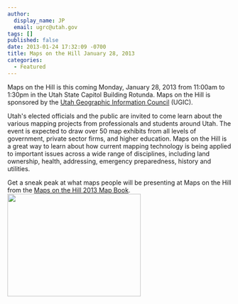 ```yaml
---
author:
  display_name: JP
  email: ugrc@utah.gov
tags: []
published: false
date: 2013-01-24 17:32:09 -0700
title: Maps on the Hill January 28, 2013
categories:
  - Featured
---
```

<p>Maps on the Hill is this coming Monday, January 28, 2013 from 11:00am to 1:30pm in the Utah State Capitol Building Rotunda. Maps on the Hill is sponsored by the <a href="https://ugic.org/">Utah Geographic Information Council</a> (UGIC).</p>
<p>Utah's elected officials and the public are invited to come learn about the various mapping projects from professionals and students around Utah. The event is expected to draw over 50 map exhibits from all levels of government, private sector firms, and higher education. Maps on the Hill is a great way to learn about how current mapping technology is being applied to important issues across a wide range of disciplines, including land ownership, health, addressing, emergency preparedness, history and utilities.</p>
<p>Get a sneak peak at what maps people will be presenting at Maps on the Hill from the <a href="{% link downloads/MapsontheHillMapBook2013.pdf %}" target="_blank" rel="noopener" >Maps on the Hill 2013 Map Book</a>.<br />
<img src="{% link images/MapsontheHillPRINT_trans-300x231.png %}" alt="" title="MapsontheHillPRINT_trans" width="300" height="231" class="aligncenter" /></p>
